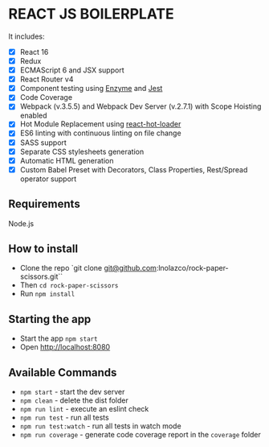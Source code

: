 # REACT JS BOILERPLATE


It includes: 

- [x] React 16
- [x] Redux
- [x] ECMAScript 6 and JSX support
- [x] React Router v4
- [x] Component testing using [Enzyme](https://github.com/airbnb/enzyme) and [Jest](https://facebook.github.io/jest)
- [x] Code Coverage
- [x] Webpack (v.3.5.5) and Webpack Dev Server (v.2.7.1) with Scope Hoisting enabled
- [x] Hot Module Replacement using [react-hot-loader](https://github.com/gaearon/react-hot-loader)
- [x] ES6 linting with continuous linting on file change
- [x] SASS support
- [x] Separate CSS stylesheets generation
- [x] Automatic HTML generation
- [x] Custom Babel Preset with Decorators, Class Properties, Rest/Spread operator support

## Requirements
Node.js

## How to install
- Clone the repo `git clone git@github.com:lnolazco/rock-paper-scissors.git``
- Then `cd rock-paper-scissors`
- Run `npm install`

## Starting the app
- Start the app `npm start`
- Open [http://localhost:8080](http://localhost:8080)

## Available Commands

- `npm start` - start the dev server
- `npm clean` - delete the dist folder
- `npm run lint` - execute an eslint check
- `npm run test` - run all tests
- `npm run test:watch` - run all tests in watch mode
- `npm run coverage` - generate code coverage report in the `coverage` folder
